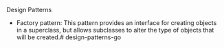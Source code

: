 Design Patterns

- Factory pattern: This pattern provides an interface for creating objects in a superclass, 
but allows subclasses to alter the type of objects that will be created.# design-patterns-go
